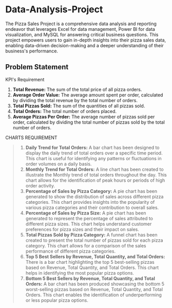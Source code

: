 # Data-Analysis-Project

The Pizza Sales Project is a comprehensive data analysis and reporting endeavor that leverages Excel for data management, Power BI for data visualization, and MySQL for answering critical business questions. This project empowers users to gain in-depth insights into their pizza sales data, enabling data-driven decision-making and a deeper understanding of their business's performance.

## Problem Statement
KPI's Requirement
1. **Total Revenue:** The sum of the total price of all pizza orders.
2. **Average Order Value:** The average amount spent per order, calculated by dividing the total revenue by the total number of orders.
3. **Total Pizzas Sold:** The sum of the quantities of all pizzas sold.
4. **Total Orders:** The total number of orders placed.
5. **Average Pizzas Per Order:** The average number of pizzas sold per order, calculated by dividing the total number of pizzas sold by the total number of orders.

CHARTS REQUIREMENT
> 1. **Daily Trend for Total Orders:** A bar chart has been designed to display the daily trend of total orders over a specific time period. This chart is useful for identifying any patterns or fluctuations in order volumes on a daily basis.
> 2. **Monthly Trend for Total Orders:** A line chart has been created to illustrate the Monthly trend of total orders throughout the day. This chart allows for the identification of peak hours or periods of high order activity.
> 3. **Percentage of Sales by Pizza Category:** A pie chart has been generated to show the distribution of sales across different pizza categories. This chart provides insights into the popularity of various pizza categories and their contribution to overall sales.
> 4. **Percentage of Sales by Pizza Size:** A pie chart has been generated to represent the percentage of sales attributed to different pizza sizes. This chart helps understand customer preferences for pizza sizes and their impact on sales.
> 5. **Total Pizzas Sold by Pizza Category:** A funnel chart has been created to present the total number of pizzas sold for each pizza category. This chart allows for a comparison of the sales performance of different pizza categories.
> 6. **Top 5 Best Sellers by Revenue, Total Quantity, and Total Orders:** There is a bar chart highlighting the top 5 best-selling pizzas based on Revenue, Total Quantity, and Total Orders. This chart helps in identifying the most popular pizza options.
> 7. **Bottom 5 Best Sellers by Revenue, Total Quantity, and Total Orders:** A bar chart has been produced showcasing the bottom 5 worst-selling pizzas based on Revenue, Total Quantity, and Total Orders. This chart enables the identification of underperforming or less popular pizza options.
